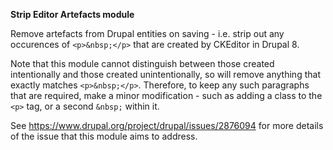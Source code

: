 <strong>Strip Editor Artefacts module</strong>

Remove artefacts from Drupal entities on saving - i.e. strip out any occurences of <code>&lt;p&gt;&amp;nbsp;&lt;/p&gt;</code> that are created by CKEditor in Drupal 8.

Note that this module cannot distinguish between those created intentionally and those created unintentionally, so will remove anything that exactly matches <code>&lt;p&gt;&amp;nbsp;&lt;/p&gt;</code>. Therefore, to keep any such paragraphs that are required, make a minor modification - such as adding a class to the <code>&lt;p&gt;</code> tag, or a second <code>&amp;nbsp;</code> within it.

See https://www.drupal.org/project/drupal/issues/2876094 for more details of the issue that this module aims to address.
